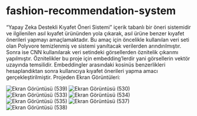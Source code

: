 # fashion-recommendation-system
“Yapay Zeka Destekli Kıyafet Öneri Sistemi” içerik tabanlı bir öneri sistemidir ve ilgilenilen asıl kıyafet ürününden yola çıkarak, asıl ürüne benzer kıyafet önerileri yapmayı amaçlamaktadır. Bu amaç için öncelikle kullanılan veri seti olan Polyvore temizlenmiş ve sistemi yanıltacak verilerden arındırılmıştır. Sonra ise CNN kullanılarak veri setindeki görsellerden öznitelik çıkarımı yapılmıştır. Öznitelikler bu proje için embedding’lerdir yani görsellerin vektör uzayında temsilidir. Embeddingler arasındaki kosinüs benzerlikleri hesaplandıktan sonra kullanıcıya kıyafet önerileri yapma amacı gerçekleştirilmiştir.
Projeden Ekran Görüntüleri:

![Ekran Görüntüsü (539)](https://user-images.githubusercontent.com/44522586/175432102-b7579e13-ef7b-4c7b-b37b-cd8d1c74bb88.png)
![Ekran Görüntüsü (530)](https://user-images.githubusercontent.com/44522586/175432103-d2121b04-68ca-43d5-92d2-65778471a720.png)
![Ekran Görüntüsü (533)](https://user-images.githubusercontent.com/44522586/175432107-7cecaa36-b6fb-442c-bffd-877f3e636952.png)
![Ekran Görüntüsü (534)](https://user-images.githubusercontent.com/44522586/175432108-d838aab7-e3dc-402d-a1a7-af33b4c296bb.png)
![Ekran Görüntüsü (535)](https://user-images.githubusercontent.com/44522586/175432110-87e47c52-5856-4e7b-8e58-a32acc7497de.png)
![Ekran Görüntüsü (537)](https://user-images.githubusercontent.com/44522586/175432113-2affdf03-116f-4181-abbc-a80c0822aa62.png)
![Ekran Görüntüsü (538)](https://user-images.githubusercontent.com/44522586/175432117-cdc425a1-2995-4c6f-a759-18e82ed00c14.png)
